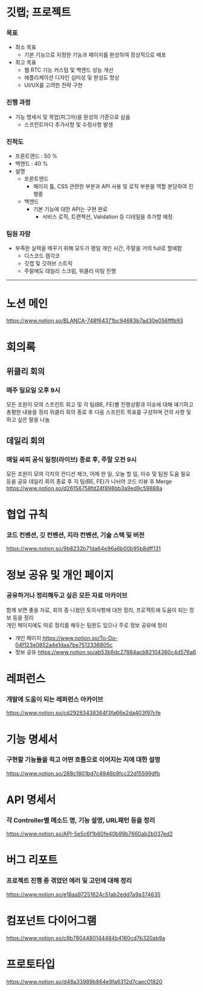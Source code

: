 # 깃랩; 프로젝트
### 목표
- 최소 목표
  - 기본 기능으로 지정한 기능과 페이지를 완성하여 정상적으로 배포
- 최고 목표
  - 웹 RTC 기능 커스텀 및 백엔드 성능 개선
  - 애플리케이션 디자인 심미성 및 완성도 향상
  - UI/UX를 고려한 전략 구현

### 진행 과정
- 기능 명세서 및 목업(피그마)을 완성의 기준으로 삼음
  - 스프린트마다 추가사항 및 수정사항 발생

### 진척도
- 프론트엔드 : 50 %
- 백엔드 : 40 %
- 설명
  - 프론트엔드
    - 페이지 틀, CSS 관련한 부분과 API 사용 및 로직 부분을 역할 분담하여 진행중
  - 백엔드
    - 기본 기능에 대한 API는 구현 완료
      - 서비스 로직, 트랜잭션, Validation 등 디테일을 추가할 예정

### 팀원 자랑
- 부족한 실력을 메꾸기 위해 모두가 평일 개인 시간, 주말을 거의 full로 할애함
  - 디스코드 캠각코
  - 깃랩 및 깃허브 스트릭
  - 주말에도 데일리 스크럼, 위클리 미팅 진행

--- 

# 노션 메인
https://www.notion.so/BLANCA-748f64371bc94683b7ad30e056fffb93

# 회의록
## 위클리 회의
### 매주 일요일 오후 9시
모든 조원이 모여 스프린트 회고 및 각 팀(BE, FE)별 진행상황과 이슈에 대해 얘기하고 총평한 내용을 정리
위클리 회의 종료 후 다음 스프린트 목표를 구성하며 건의 사항 및 하고 싶은 말을 나눔

## 데일리 회의
### 매일 싸피 공식 일정(라이브) 종료 후, 주말 오전 9시 
모든 조원이 모여 각자의 컨디션 체크, 어제 한 일, 오늘 할 일, 이슈 및 팀원 도움 필요 등을 공유
데일리 회의 종료 후 각 팀(BE, FE)가 나뉘어 코드 리뷰 후 Merge
https://www.notion.so/d26156758fd24f898bb3a9ed9c59888a

# 협업 규칙
### 코드 컨벤션, 깃 컨벤션, 지라 컨벤션, 기술 스택 및 버전
https://www.notion.so/9b8232b71da64e96a6b00b95b8dff131

# 정보 공유 및 개인 페이지
### 공유하거나 정리해두고 싶은 모든 자료 아카이브
함께 보면 좋을 자료, 회의 중 나왔던 토의사항에 대한 정리, 프로젝트에 도움이 되는 정보 등을 정리  
개인 페이지에도 따로 정리를 해두는 팀원도 있으나 주로 정보 공유에 정리
- 개인 페이지
https://www.notion.so/To-Do-04f123e0852a4e1daa7be7512336805c
- 정보 공유
https://www.notion.so/ab53b8dc27884acb82104360c4d576a6

# 레퍼런스
### 개발에 도움이 되는 레퍼런스 아카이브
https://www.notion.so/cd29283438364f3fa66e2da403f97cfe

# 기능 명세서
### 구현할 기능들을 적고 어떤 흐름으로 이어지는 지에 대한 설명
https://www.notion.so/288c1801bd7c4946b9fcc22d15599dfb

# API 명세서
### 각 Controller별 메소드 명, 기능 설명, URL패턴 등을 정리
https://www.notion.so/API-5e5c6f1b60fe40b99b7660ab2b037ed2

# 버그 리포트
### 프로젝트 진행 중 겪었던 에러 및 고민에 대해 정리
https://www.notion.so/e18aa97251624c51ab2edd7a9a374635

# 컴포넌트 다이어그램
https://www.notion.so/c9b7804480144484b4160cd7b320ab9a

# 프로토타입
https://www.notion.so/d48a33989b864e9fa6312d7caec01820